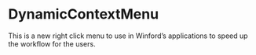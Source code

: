 # DynamicContextMenu
This is a new right click menu to use in Winford’s applications to speed up the workflow for the users.
